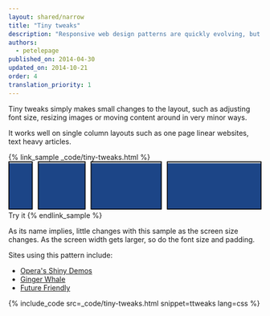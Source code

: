 ```yaml
---
layout: shared/narrow
title: "Tiny tweaks"
description: "Responsive web design patterns are quickly evolving, but there are a handful of established patterns that work well across the desktop and mobile devices"
authors:
  - petelepage
published_on: 2014-04-30
updated_on: 2014-10-21
order: 4
translation_priority: 1
---
```


<p class="intro">
  Tiny tweaks simply makes small changes to the layout, such as adjusting font size, resizing images or moving content around in very minor ways.
</p>

It works well on single column layouts such as one page linear websites, text
heavy articles.

{% link_sample _code/tiny-tweaks.html %}
  <img src="imgs/tiny-tweaks.svg">
  Try it
{% endlink_sample %}

As its name implies, little changes with this sample as the screen size changes.
As the screen width gets larger, so do the font size and padding.

Sites using this pattern include:

 * [Opera's Shiny Demos](http://shinydemos.com/)
 * [Ginger Whale](http://gingerwhale.com/)
 * [Future Friendly](http://futurefriendlyweb.com/)

{% include_code src=_code/tiny-tweaks.html snippet=ttweaks lang=css %}


